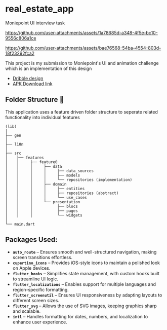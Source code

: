 # real_estate_app

Moniepoint UI interview task

https://github.com/user-attachments/assets/1a78685d-a348-4f5e-bc10-9556c806a1ce


https://github.com/user-attachments/assets/bae76568-54ba-4554-803d-18f23292fca2


This project is my submission to Moniepoint's UI and animation challenge which is an implementation
of this design


- [Dribble design](https://dribbble.com/shots/23780608-Real-Estate-App)
- [APK Download link](https://drive.google.com/file/d/15ZoFETc6KpPqGB9g89ABsAOrg32EiSNn/view?usp=sharing)


## Folder Structure :open_file_folder:
This application uses a feature driven folder structure to seperate related functionality into individual features

```
(lib)
│
├── gen
│
├── l10n
│
├── src
│    ├── features
│    │     ├── feature0
│    │     │     ├── data
│    │     │     │     ├── data_sources
│    │     │     │     ├── models
│    │     │     │     └── repositories (implementation)
│    │     │     ├── domain
│    │     │     │     ├── entities
│    │     │     │     ├── repositories (abstract)
│    │     │     │     └── use_cases
│    │     │     └── presentation
│    │     │           ├── blocs
│    │     │           ├── pages
│    │     │           └── widgets
│
└── main.dart
```

## Packages Used:

- **`auto_route`** – Ensures smooth and well-structured navigation, making screen transitions effortless.  
- **`cupertino_icons`** – Provides iOS-style icons to maintain a polished look on Apple devices.  
- **`flutter_hooks`** – Simplifies state management, with custom hooks built to streamline UI logic.  
- **`flutter_localizations`** – Enables support for multiple languages and region-specific formatting.  
- **`flutter_screenutil`** – Ensures UI responsiveness by adapting layouts to different screen sizes.  
- **`flutter_svg`** – Allows the use of SVG images, keeping graphics sharp and scalable.  
- **`intl`** – Handles formatting for dates, numbers, and localization to enhance user experience.
